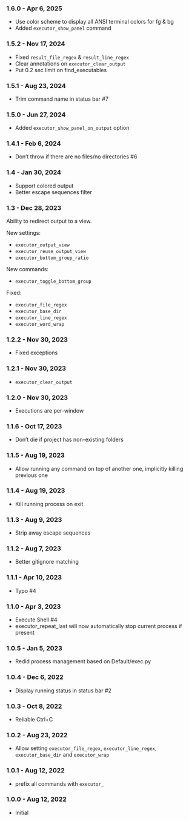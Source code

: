 ### 1.6.0 - Apr 6, 2025

- Use color scheme to display all ANSI terminal colors for fg & bg
- Added `executor_show_panel` command

### 1.5.2 - Nov 17, 2024

- Fixed `result_file_regex` & `result_line_regex`
- Clear annotations on `executor_clear_output`
- Put 0.2 sec limit on find_executables

### 1.5.1 - Aug 23, 2024

- Trim command name in status bar #7

### 1.5.0 - Jun 27, 2024

- Added `executor_show_panel_on_output` option

### 1.4.1 - Feb 6, 2024

- Don’t throw if there are no files/no directories #6

### 1.4 - Jan 30, 2024

- Support colored output
- Better escape sequences filter

### 1.3 - Dec 28, 2023

Ability to redirect output to a view.

New settings:

- `executor_output_view`
- `executor_reuse_output_view`
- `executor_bottom_group_ratio`

New commands:

- `executor_toggle_bottom_group`

Fixed:

- `executor_file_regex`
- `executor_base_dir`
- `executor_line_regex`
- `executor_word_wrap`

### 1.2.2 - Nov 30, 2023

- Fixed exceptions

### 1.2.1 - Nov 30, 2023

- `executor_clear_output`

### 1.2.0 - Nov 30, 2023

- Executions are per-window

### 1.1.6 - Oct 17, 2023

- Don’t die if project has non-existing folders

### 1.1.5 - Aug 19, 2023

- Allow running any command on top of another one, implicitly killing previous one

### 1.1.4 - Aug 19, 2023

- Kill running process on exit

### 1.1.3 - Aug 9, 2023

- Strip away escape sequences

### 1.1.2 - Aug 7, 2023

- Better gitignore matching

### 1.1.1 - Apr 10, 2023

- Typo #4

### 1.1.0 - Apr 3, 2023

- Execute Shell #4
- executor_repeat_last will now automatically stop current process if present

### 1.0.5 - Jan 5, 2023

- Redid process management based on Default/exec.py

### 1.0.4 - Dec 6, 2022

- Display running status in status bar #2

### 1.0.3 - Oct 8, 2022

- Reliable Ctrl+C

### 1.0.2 - Aug 23, 2022

- Allow setting `executor_file_regex`, `executor_line_regex`, `executor_base_dir` and `executor_wrap`

### 1.0.1 - Aug 12, 2022

- prefix all commands with `executor_`

### 1.0.0 - Aug 12, 2022

- Initial